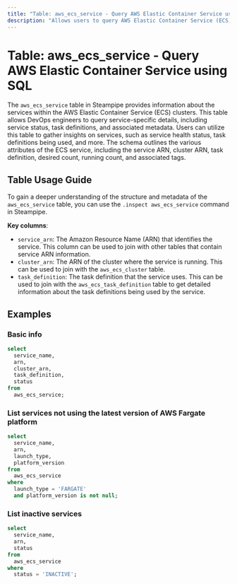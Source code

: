 ```yaml
---
title: "Table: aws_ecs_service - Query AWS Elastic Container Service using SQL"
description: "Allows users to query AWS Elastic Container Service (ECS) to retrieve information about the services within the ECS clusters."
---
```


# Table: aws_ecs_service - Query AWS Elastic Container Service using SQL

The `aws_ecs_service` table in Steampipe provides information about the services within the AWS Elastic Container Service (ECS) clusters. This table allows DevOps engineers to query service-specific details, including service status, task definitions, and associated metadata. Users can utilize this table to gather insights on services, such as service health status, task definitions being used, and more. The schema outlines the various attributes of the ECS service, including the service ARN, cluster ARN, task definition, desired count, running count, and associated tags.

## Table Usage Guide

To gain a deeper understanding of the structure and metadata of the `aws_ecs_service` table, you can use the `.inspect aws_ecs_service` command in Steampipe.

**Key columns**:

- `service_arn`: The Amazon Resource Name (ARN) that identifies the service. This column can be used to join with other tables that contain service ARN information.
- `cluster_arn`: The ARN of the cluster where the service is running. This can be used to join with the `aws_ecs_cluster` table.
- `task_definition`: The task definition that the service uses. This can be used to join with the `aws_ecs_task_definition` table to get detailed information about the task definitions being used by the service.

## Examples

### Basic info

```sql
select
  service_name,
  arn,
  cluster_arn,
  task_definition,
  status
from
  aws_ecs_service;
```

### List services not using the latest version of AWS Fargate platform

```sql
select
  service_name,
  arn,
  launch_type,
  platform_version
from
  aws_ecs_service
where
  launch_type = 'FARGATE'
  and platform_version is not null;
```

### List inactive services

```sql
select
  service_name,
  arn,
  status
from
  aws_ecs_service
where
  status = 'INACTIVE';
```
